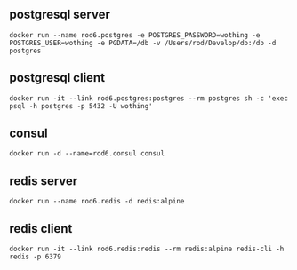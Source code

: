 ## postgresql server
```
docker run --name rod6.postgres -e POSTGRES_PASSWORD=wothing -e POSTGRES_USER=wothing -e PGDATA=/db -v /Users/rod/Develop/db:/db -d postgres
```

## postgresql client
```
docker run -it --link rod6.postgres:postgres --rm postgres sh -c 'exec psql -h postgres -p 5432 -U wothing'
```

## consul
```
docker run -d --name=rod6.consul consul
```

## redis server
```
docker run --name rod6.redis -d redis:alpine
```

## redis client
```
docker run -it --link rod6.redis:redis --rm redis:alpine redis-cli -h redis -p 6379
```
